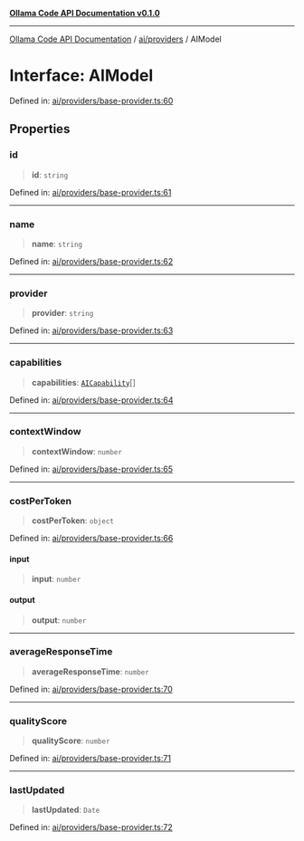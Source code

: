 [**Ollama Code API Documentation v0.1.0**](../../../README.md)

***

[Ollama Code API Documentation](../../../modules.md) / [ai/providers](../README.md) / AIModel

# Interface: AIModel

Defined in: [ai/providers/base-provider.ts:60](https://github.com/erichchampion/ollama-code/blob/586a37c3b5ca4898110458ba6693f528259f1a2d/ollama-code/src/ai/providers/base-provider.ts#L60)

## Properties

### id

> **id**: `string`

Defined in: [ai/providers/base-provider.ts:61](https://github.com/erichchampion/ollama-code/blob/586a37c3b5ca4898110458ba6693f528259f1a2d/ollama-code/src/ai/providers/base-provider.ts#L61)

***

### name

> **name**: `string`

Defined in: [ai/providers/base-provider.ts:62](https://github.com/erichchampion/ollama-code/blob/586a37c3b5ca4898110458ba6693f528259f1a2d/ollama-code/src/ai/providers/base-provider.ts#L62)

***

### provider

> **provider**: `string`

Defined in: [ai/providers/base-provider.ts:63](https://github.com/erichchampion/ollama-code/blob/586a37c3b5ca4898110458ba6693f528259f1a2d/ollama-code/src/ai/providers/base-provider.ts#L63)

***

### capabilities

> **capabilities**: [`AICapability`](../enumerations/AICapability.md)[]

Defined in: [ai/providers/base-provider.ts:64](https://github.com/erichchampion/ollama-code/blob/586a37c3b5ca4898110458ba6693f528259f1a2d/ollama-code/src/ai/providers/base-provider.ts#L64)

***

### contextWindow

> **contextWindow**: `number`

Defined in: [ai/providers/base-provider.ts:65](https://github.com/erichchampion/ollama-code/blob/586a37c3b5ca4898110458ba6693f528259f1a2d/ollama-code/src/ai/providers/base-provider.ts#L65)

***

### costPerToken

> **costPerToken**: `object`

Defined in: [ai/providers/base-provider.ts:66](https://github.com/erichchampion/ollama-code/blob/586a37c3b5ca4898110458ba6693f528259f1a2d/ollama-code/src/ai/providers/base-provider.ts#L66)

#### input

> **input**: `number`

#### output

> **output**: `number`

***

### averageResponseTime

> **averageResponseTime**: `number`

Defined in: [ai/providers/base-provider.ts:70](https://github.com/erichchampion/ollama-code/blob/586a37c3b5ca4898110458ba6693f528259f1a2d/ollama-code/src/ai/providers/base-provider.ts#L70)

***

### qualityScore

> **qualityScore**: `number`

Defined in: [ai/providers/base-provider.ts:71](https://github.com/erichchampion/ollama-code/blob/586a37c3b5ca4898110458ba6693f528259f1a2d/ollama-code/src/ai/providers/base-provider.ts#L71)

***

### lastUpdated

> **lastUpdated**: `Date`

Defined in: [ai/providers/base-provider.ts:72](https://github.com/erichchampion/ollama-code/blob/586a37c3b5ca4898110458ba6693f528259f1a2d/ollama-code/src/ai/providers/base-provider.ts#L72)
